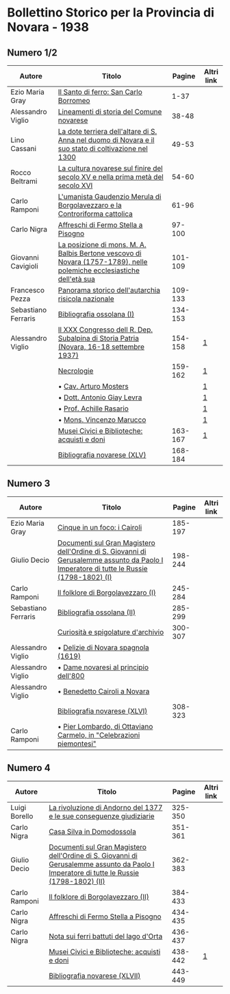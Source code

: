 # Bollettino Storico per la Provincia di Novara - 1938

## Numero 1/2

| Autore              | Titolo                                                                                                                                                                     | Pagine  | Altri link                                             |
|---------------------|----------------------------------------------------------------------------------------------------------------------------------------------------------------------------|---------|--------------------------------------------------------|
| Ezio Maria Gray     | [Il Santo di ferro: San Carlo Borromeo](https://en.calameo.com/read/007260735c5d5a2c9f490)                                                                                 | 1-37    |                                                        |
| Alessandro Viglio   | [Lineamenti di storia del Comune novarese](https://en.calameo.com/read/007260735c5d5a2c9f490)                                                                              | 38-48   |                                                        |
| Lino Cassani        | [La dote terriera dell'altare di S. Anna nel duomo di Novara e il suo stato di coltivazione nel 1300](https://en.calameo.com/read/007260735c5d5a2c9f490)                   | 49-53   |                                                        |
| Rocco Beltrami      | [La cultura novarese sul finire del secolo XV e nella prima metà del secolo XVI](https://en.calameo.com/read/007260735c5d5a2c9f490)                                        | 54-60   |                                                        |
| Carlo Ramponi       | [L'umanista Gaudenzio Merula di Borgolavezzaro e la Controriforma cattolica](https://en.calameo.com/read/007260735c5d5a2c9f490)                                            | 61-96   |                                                        |
| Carlo Nigra         | [Affreschi di Fermo Stella a Pisogno](https://en.calameo.com/read/007260735c5d5a2c9f490)                                                                                   | 97-100  |                                                        |
| Giovanni Cavigioli  | [La posizione di mons. M. A. Balbis Bertone vescovo di Novara (1757-1789), nelle polemiche ecclesiastiche dell'età sua](https://en.calameo.com/read/007260735c5d5a2c9f490) | 101-109 |                                                        |
| Francesco Pezza     | [Panorama storico dell'autarchia risicola nazionale](https://en.calameo.com/read/007260735c5d5a2c9f490)                                                                    | 109-133 |                                                        |
| Sebastiano Ferraris | [Bibliografia ossolana (I)](https://en.calameo.com/read/007260735c5d5a2c9f490)                                                                                             | 134-153 |                                                        |
| Alessandro Viglio   | [Il XXX Congresso dell R. Dep. Subalpina di Storia Patria (Novara, 16-18 settembre 1937)](http://www.ssno.it/BSPNo/bspn_not38.html#381a)                                   | 154-158 | [1](https://en.calameo.com/read/007260735c5d5a2c9f490) |
|                     | [Necrologie](http://www.ssno.it/BSPNo/bspn_not38.html#381b)                                                                                                                | 159-162 | [1](https://en.calameo.com/read/007260735c5d5a2c9f490) |
|                     | • [Cav. Arturo Mosters](http://www.ssno.it/BSPNo/bspn_not38.html#381most)                                                                                                  |         | [1](https://en.calameo.com/read/007260735c5d5a2c9f490) |
|                     | • [Dott. Antonio Giay Levra](http://www.ssno.it/BSPNo/bspn_not38.html#381giay)                                                                                             |         | [1](https://en.calameo.com/read/007260735c5d5a2c9f490) |
|                     | • [Prof. Achille Rasario](http://www.ssno.it/BSPNo/bspn_not38.html#381rasa)                                                                                                |         | [1](https://en.calameo.com/read/007260735c5d5a2c9f490) |
|                     | • [Mons. Vincenzo Marucco](http://www.ssno.it/BSPNo/bspn_not38.html#381maru)                                                                                               |         | [1](https://en.calameo.com/read/007260735c5d5a2c9f490) |
|                     | [Musei Civici e Biblioteche: acquisti e doni](http://www.ssno.it/BSPNo/bspn_not38.html#381c)                                                                               | 163-167 | [1](https://en.calameo.com/read/007260735c5d5a2c9f490) |
|                     | [Bibliografia novarese (XLV)](https://en.calameo.com/read/007260735c5d5a2c9f490)                                                                                           | 168-184 |                                                        |

## Numero 3

| Autore              | Titolo                                                                                                                                                                                       | Pagine  | Altri link |
|---------------------|----------------------------------------------------------------------------------------------------------------------------------------------------------------------------------------------|---------|------------|
| Ezio Maria Gray     | [Cinque in un foco: i Cairoli](https://en.calameo.com/read/007260735b9dcef2aa5a4)                                                                                                            | 185-197 |            |
| Giulio Decio        | [Documenti sul Gran Magistero dell'Ordine di S. Giovanni di Gerusalemme assunto da Paolo I Imperatore di tutte le Russie (1798-1802) (I)](https://en.calameo.com/read/007260735b9dcef2aa5a4) | 198-244 |            |
| Carlo Ramponi       | [Il folklore di Borgolavezzaro (I)](https://en.calameo.com/read/007260735b9dcef2aa5a4)                                                                                                       | 245-284 |            |
| Sebastiano Ferraris | [Bibliografia ossolana (II)](https://en.calameo.com/read/007260735b9dcef2aa5a4)                                                                                                              | 285-299 |            |
|                     | [Curiosità e spigolature d'archivio](https://en.calameo.com/read/007260735b9dcef2aa5a4)                                                                                                      | 300-307 |            |
| Alessandro Viglio   | • [Delizie di Novara spagnola (1619)](https://en.calameo.com/read/007260735b9dcef2aa5a4)                                                                                                     |         |            |
| Alessandro Viglio   | • [Dame novaresi al principio dell'800](https://en.calameo.com/read/007260735b9dcef2aa5a4)                                                                                                   |         |            |
| Alessandro Viglio   | • [Benedetto Cairoli a Novara](https://en.calameo.com/read/007260735b9dcef2aa5a4)                                                                                                            |         |            |
|                     | [Bibliografia novarese (XLVI)](https://en.calameo.com/read/007260735b9dcef2aa5a4)                                                                                                            | 308-323 |            |
| Carlo Ramponi       | • [Pier Lombardo, di Ottaviano Carmelo, in "Celebrazioni piemontesi"](https://en.calameo.com/read/007260735b9dcef2aa5a4)                                                                     |         |            |

## Numero 4

| Autore        | Titolo                                                                                                                                                                                        | Pagine  | Altri link                                             |
|---------------|-----------------------------------------------------------------------------------------------------------------------------------------------------------------------------------------------|---------|--------------------------------------------------------|
| Luigi Borello | [La rivoluzione di Andorno del 1377 e le sue conseguenze giudiziarie](https://en.calameo.com/read/00726073589bfd91374b0)                                                                      | 325-350 |                                                        |
| Carlo Nigra   | [Casa Silva in Domodossola](https://en.calameo.com/read/00726073589bfd91374b0)                                                                                                                | 351-361 |                                                        |
| Giulio Decio  | [Documenti sul Gran Magistero dell'Ordine di S. Giovanni di Gerusalemme assunto da Paolo I Imperatore di tutte le Russie (1798-1802) (II)](https://en.calameo.com/read/00726073589bfd91374b0) | 362-383 |                                                        |
| Carlo Ramponi | [Il folklore di Borgolavezzaro (II)](https://en.calameo.com/read/00726073589bfd91374b0)                                                                                                       | 384-433 |                                                        |
| Carlo Nigra   | [Affreschi di Fermo Stella a Pisogno](https://en.calameo.com/read/00726073589bfd91374b0)                                                                                                      | 434-435 |                                                        |
| Carlo Nigra   | [Nota sui ferri battuti del lago d'Orta](https://en.calameo.com/read/00726073589bfd91374b0)                                                                                                   | 436-437 |                                                        |
|               | [Musei Civici e Biblioteche: acquisti e doni](http://www.ssno.it/BSPNo/bspn_not38.html#384)                                                                                                   | 438-442 | [1](https://en.calameo.com/read/00726073589bfd91374b0) |
|               | [Bibliografia novarese (XLVII)](https://en.calameo.com/read/00726073589bfd91374b0)                                                                                                            | 443-449 |                                                        |
